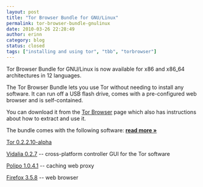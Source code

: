 ```yaml
---
layout: post
title: "Tor Browser Bundle for GNU/Linux"
permalink: tor-browser-bundle-gnulinux
date: 2010-03-26 22:28:49
author: erinn
category: blog
status: closed
tags: ["installing and using tor", "tbb", "torbrowser"]
---
```


Tor Browser Bundle for GNU/Linux is now available for x86 and x86\_64 architectures in 12 languages.

The Tor Browser Bundle lets you use Tor without needing to install any software. It can run off a USB flash drive, comes with a pre-configured web browser and is self-contained.

You can download it from the [Tor Browser](http://www.torproject.org/torbrowser/) page which also has instructions about how to extract and use it.

The bundle comes with the following software: [**read more »**](https://blog.torproject.org/blog/tor-browser-bundle-gnulinux)

[Tor 0.2.2.10-alpha](https://www.torproject.org/)

[Vidalia 0.2.7](https://www.torproject.org/vidalia/) -- cross-platform controller GUI for the Tor software

[Polipo 1.0.4.1](https://www.pps.jussieu.fr/~jch/software/polipo/) -- caching web proxy

[Firefox 3.5.8](http://www.mozilla.com/firefox/) -- web browser
